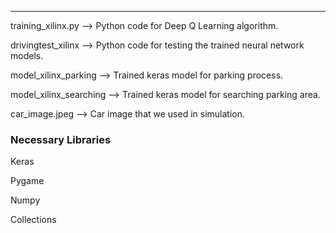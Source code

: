 ************************************
training_xilinx.py --> Python code for Deep Q Learning algorithm.

drivingtest_xilinx --> Python code for testing the trained neural network models.

model_xilinx_parking --> Trained keras model for parking process.

model_xilinx_searching --> Trained keras model for searching parking area.

car_image.jpeg --> Car image that we used in simulation.


###   Necessary Libraries   ###
Keras

Pygame

Numpy

Collections
